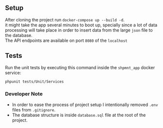## Setup

After cloning the project run `docker-compose up --build -d`.
<br>
it might take the app several minutes to boot up, specially since a lot of data processing will take place in order to 
insert data from the large `json` file to the database.
<br>
The API endpoints are available on port `8080` of the `localhost`

## Tests

Run the unit tests by executing this command inside the `shpmnt_app` docker service: 
```bash
phpunit tests/Unit/Services
```

### Developer Note

* In order to ease the process of project setup I intentionally removed `.env` files from `.gitignore`.
* The database structure is inside `database.sql` file at the root of the project.